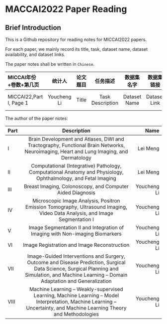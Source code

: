 # MACCAI2022 Paper Reading

## Brief Introduction

This is a Github repository for reading notes for MICCAI2022 papers. 

For each paper, we mainly record its title, task, dataset name, dataset availability, and dataset links.

The paper notes shall be written in ``Chinese``.


| MICCAI年份+卷数+第几页|统计人 |   论文题目|任务描述|数据集名字	|数据集链接	|任务具体描述| 
| :----|:---: |   :---:|:---:|:---:	|:---:	|---:| 
|MICCAI22,Part I, Page 1|Youcheng Li|   Title|Task Description|Dataset Name|Dataset Link	|Task Detailed Description| 


The author of the paper notes: 

| Part | Description | Name |
| :--- | :---: |---: |
|I     | Brain Development and Atlases, DWI and Tractography, Functional Brain Networks, Neuroimaging, Heart and Lung Imaging, and Dermatology |Lei Meng |
|II    | Computational (Integrative) Pathology, Computational Anatomy and Physiology, Ophthalmology, and Fetal Imaging |Lei Meng |
|III   | Breast Imaging, Colonoscopy, and Computer Aided Diagnosis |Youcheng Li |
|IV    | Microscopic Image Analysis, Positron Emission Tomography, Ultrasound Imaging, Video Data Analysis, and Image Segmentation I |Youcheng Li |
|V     | Image Segmentation II and Integration of Imaging with Non-imaging Biomarkers |Youcheng Li |
|VI    | Image Registration and Image Reconstruction |Youcheng Li |
|VII   | Image-Guided Interventions and Surgery, Outcome and Disease Prediction, Surgical Data Science, Surgical Planning and Simulation, and Machine Learning – Domain Adaptation and Generalization |Youcheng Li |
|VIII  | Machine Learning – Weakly-supervised Learning, Machine Learning – Model Interpretation, Machine Learning – Uncertainty, and Machine Learning Theory and Methodologies | Youcheng Li |